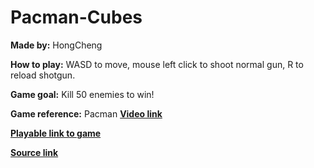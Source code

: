 # Pacman-Cubes

**Made by:** 
HongCheng

**How to play:** 
WASD to move, mouse left click to shoot normal gun, R to reload shotgun. 

**Game goal:**
Kill 50 enemies to win!

**Game reference:** 
Pacman [**Video link**](https://www.youtube.com/watch?v=dScq4P5gn4A&pp=ygULcGFjbWFuIGdhbWU%3D/)

[**Playable link to game**](https://zhang-ale.github.io/Pacman_Cubes/Pacman_Cubes/Build/)
 
[**Source link**](https://github.com/Zhang-Ale/Pacman_Cubes/tree/main/Pacman_Cubes)
